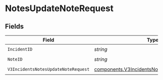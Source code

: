 # NotesUpdateNoteRequest


## Fields

| Field                                                                                                        | Type                                                                                                         | Required                                                                                                     | Description                                                                                                  |
| ------------------------------------------------------------------------------------------------------------ | ------------------------------------------------------------------------------------------------------------ | ------------------------------------------------------------------------------------------------------------ | ------------------------------------------------------------------------------------------------------------ |
| `IncidentID`                                                                                                 | *string*                                                                                                     | :heavy_check_mark:                                                                                           | Required                                                                                                     |
| `NoteID`                                                                                                     | *string*                                                                                                     | :heavy_check_mark:                                                                                           | N/A                                                                                                          |
| `V3IncidentsNotesUpdateNoteRequest`                                                                          | [components.V3IncidentsNotesUpdateNoteRequest](../../models/components/v3incidentsnotesupdatenoterequest.md) | :heavy_check_mark:                                                                                           | N/A                                                                                                          |